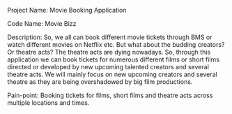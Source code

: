 Project Name: Movie Booking Application

Code Name: Movie Bizz

Description:
So, we all can book different movie tickets through BMS or watch different movies on Netflix etc. But what about the budding creators? Or theatre acts? The theatre acts are dying nowadays. So, through this application we can book tickets for numerous different films or short films directed or developed by new upcoming talented creators and several theatre acts. We will mainly focus on new upcoming creators and several theatre as they are being overshadowed by big film productions.

Pain-point: 
Booking tickets for films, short films and theatre acts across multiple locations and times.
